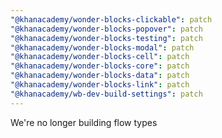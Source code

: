 ```yaml
---
"@khanacademy/wonder-blocks-clickable": patch
"@khanacademy/wonder-blocks-popover": patch
"@khanacademy/wonder-blocks-testing": patch
"@khanacademy/wonder-blocks-modal": patch
"@khanacademy/wonder-blocks-cell": patch
"@khanacademy/wonder-blocks-core": patch
"@khanacademy/wonder-blocks-data": patch
"@khanacademy/wonder-blocks-link": patch
"@khanacademy/wb-dev-build-settings": patch
---
```


We're no longer building flow types
